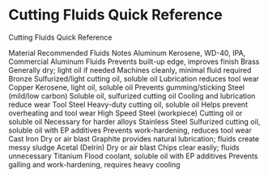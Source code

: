 # Cutting Fluids Quick Reference

Cutting Fluids Quick Reference
 
Material
Recommended Fluids
Notes
Aluminum
Kerosene, WD-40, IPA, Commercial
Aluminum Fluids
Prevents built-up edge, improves finish
Brass
Generally dry; light oil if needed
Machines cleanly, minimal fluid required
Bronze
Sulfurized/light cutting oil, soluble oil
Lubrication reduces tool wear
Copper
Kerosene, light oil, soluble oil
Prevents gumming/sticking
Steel (mild/low
carbon)
Soluble oil, sulfurized cutting oil
Cooling and lubrication reduce wear
Tool Steel
Heavy-duty cutting oil, soluble oil
Helps prevent overheating and tool wear
High Speed Steel
(workpiece)
Cutting oil or soluble oil
Necessary for harder alloys
Stainless Steel
Sulfurized cutting oil, soluble oil with
EP additives
Prevents work-hardening, reduces tool wear
Cast Iron
Dry or air blast
Graphite provides natural lubrication; fluids
create messy sludge
Acetal (Delrin)
Dry or air blast
Chips clear easily; fluids unnecessary
Titanium
Flood coolant, soluble oil with EP
additives
Prevents galling and work-hardening, requires
heavy cooling
